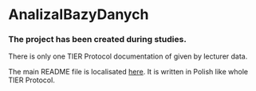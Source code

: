 # AnalizaIBazyDanych

### The project has been created during studies. 

There is only one TIER Protocol documentation of given by lecturer data.

The main README file is localisated [here](https://github.com/nadiczka/AnalizaIBazyDanych/blob/main/TIER%20Protocol%20Documentation/Documents/README.txt).
It is written in Polish like whole TIER Protocol.
